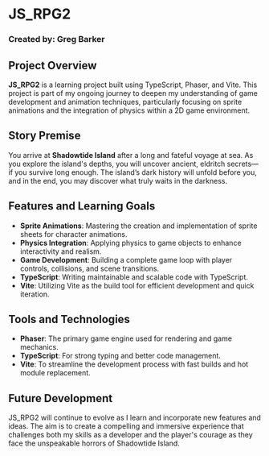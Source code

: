 # JS_RPG2

### Created by: Greg Barker

## Project Overview

**JS_RPG2** is a learning project built using TypeScript, Phaser, and Vite. This project is part of my ongoing journey to deepen my understanding of game development and animation techniques, particularly focusing on sprite animations and the integration of physics within a 2D game environment.

## Story Premise

You arrive at **Shadowtide Island** after a long and fateful voyage at sea. As you explore the island's depths, you will uncover ancient, eldritch secrets—if you survive long enough. The island’s dark history will unfold before you, and in the end, you may discover what truly waits in the darkness.

## Features and Learning Goals

- **Sprite Animations**: Mastering the creation and implementation of sprite sheets for character animations.
- **Physics Integration**: Applying physics to game objects to enhance interactivity and realism.
- **Game Development**: Building a complete game loop with player controls, collisions, and scene transitions.
- **TypeScript**: Writing maintainable and scalable code with TypeScript.
- **Vite**: Utilizing Vite as the build tool for efficient development and quick iteration.

## Tools and Technologies

- **Phaser**: The primary game engine used for rendering and game mechanics.
- **TypeScript**: For strong typing and better code management.
- **Vite**: To streamline the development process with fast builds and hot module replacement.

## Future Development

JS_RPG2 will continue to evolve as I learn and incorporate new features and ideas. The aim is to create a compelling and immersive experience that challenges both my skills as a developer and the player's courage as they face the unspeakable horrors of Shadowtide Island.
